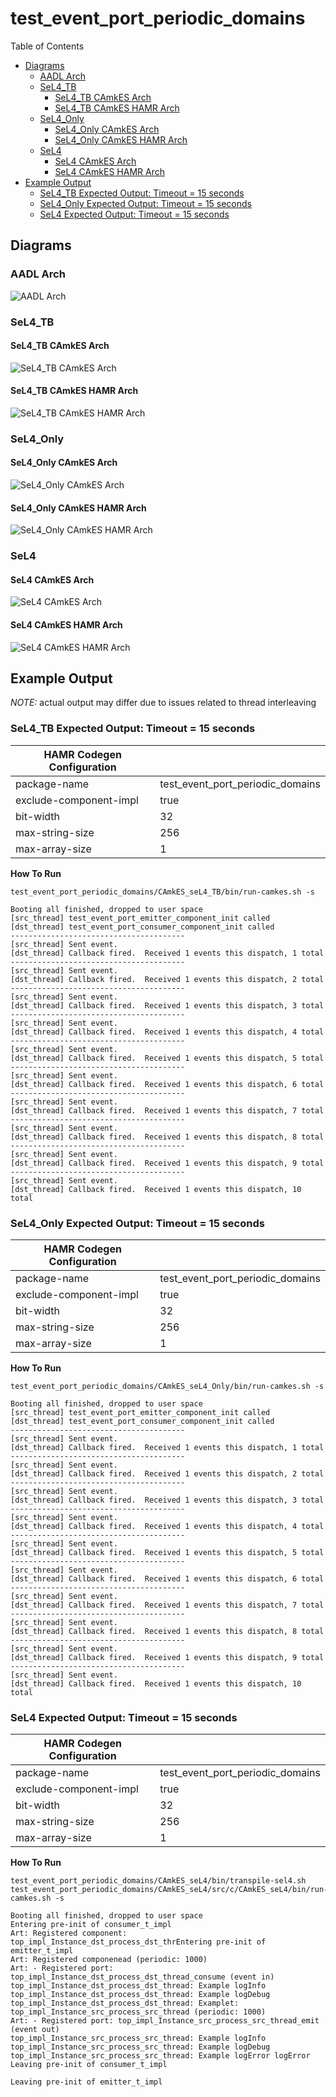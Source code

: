 # test_event_port_periodic_domains

 Table of Contents
  * [Diagrams](#diagrams)
    * [AADL Arch](#aadl-arch)
    * [SeL4_TB](#sel4_tb)
      * [SeL4_TB CAmkES Arch](#sel4_tb-camkes-arch)
      * [SeL4_TB CAmkES HAMR Arch](#sel4_tb-camkes-hamr-arch)
    * [SeL4_Only](#sel4_only)
      * [SeL4_Only CAmkES Arch](#sel4_only-camkes-arch)
      * [SeL4_Only CAmkES HAMR Arch](#sel4_only-camkes-hamr-arch)
    * [SeL4](#sel4)
      * [SeL4 CAmkES Arch](#sel4-camkes-arch)
      * [SeL4 CAmkES HAMR Arch](#sel4-camkes-hamr-arch)
  * [Example Output](#example-output)
    * [SeL4_TB Expected Output: Timeout = 15 seconds](#sel4_tb-expected-output-timeout--15-seconds)
    * [SeL4_Only Expected Output: Timeout = 15 seconds](#sel4_only-expected-output-timeout--15-seconds)
    * [SeL4 Expected Output: Timeout = 15 seconds](#sel4-expected-output-timeout--15-seconds)

## Diagrams
### AADL Arch
![AADL Arch](diagrams/aadl-arch.png)

### SeL4_TB
#### SeL4_TB CAmkES Arch
![SeL4_TB CAmkES Arch](diagrams/CAmkES-arch-SeL4_TB.svg)

#### SeL4_TB CAmkES HAMR Arch
![SeL4_TB CAmkES HAMR Arch](diagrams/CAmkES-HAMR-arch-SeL4_TB.svg)

### SeL4_Only
#### SeL4_Only CAmkES Arch
![SeL4_Only CAmkES Arch](diagrams/CAmkES-arch-SeL4_Only.svg)

#### SeL4_Only CAmkES HAMR Arch
![SeL4_Only CAmkES HAMR Arch](diagrams/CAmkES-HAMR-arch-SeL4_Only.svg)

### SeL4
#### SeL4 CAmkES Arch
![SeL4 CAmkES Arch](diagrams/CAmkES-arch-SeL4.svg)

#### SeL4 CAmkES HAMR Arch
![SeL4 CAmkES HAMR Arch](diagrams/CAmkES-HAMR-arch-SeL4.svg)

## Example Output
*NOTE:* actual output may differ due to issues related to thread interleaving
### SeL4_TB Expected Output: Timeout = 15 seconds

  |HAMR Codegen Configuration| |
  |--|--|
  | package-name | test_event_port_periodic_domains |
  | exclude-component-impl | true |
  | bit-width | 32 |
  | max-string-size | 256 |
  | max-array-size | 1 |


  **How To Run**
  ```
  test_event_port_periodic_domains/CAmkES_seL4_TB/bin/run-camkes.sh -s
  ```

  ```
  Booting all finished, dropped to user space
  [src_thread] test_event_port_emitter_component_init called
  [dst_thread] test_event_port_consumer_component_init called
  ---------------------------------------
  [src_thread] Sent event.
  [dst_thread] Callback fired.  Received 1 events this dispatch, 1 total
  ---------------------------------------
  [src_thread] Sent event.
  [dst_thread] Callback fired.  Received 1 events this dispatch, 2 total
  ---------------------------------------
  [src_thread] Sent event.
  [dst_thread] Callback fired.  Received 1 events this dispatch, 3 total
  ---------------------------------------
  [src_thread] Sent event.
  [dst_thread] Callback fired.  Received 1 events this dispatch, 4 total
  ---------------------------------------
  [src_thread] Sent event.
  [dst_thread] Callback fired.  Received 1 events this dispatch, 5 total
  ---------------------------------------
  [src_thread] Sent event.
  [dst_thread] Callback fired.  Received 1 events this dispatch, 6 total
  ---------------------------------------
  [src_thread] Sent event.
  [dst_thread] Callback fired.  Received 1 events this dispatch, 7 total
  ---------------------------------------
  [src_thread] Sent event.
  [dst_thread] Callback fired.  Received 1 events this dispatch, 8 total
  ---------------------------------------
  [src_thread] Sent event.
  [dst_thread] Callback fired.  Received 1 events this dispatch, 9 total
  ---------------------------------------
  [src_thread] Sent event.
  [dst_thread] Callback fired.  Received 1 events this dispatch, 10 total

  ```

### SeL4_Only Expected Output: Timeout = 15 seconds

  |HAMR Codegen Configuration| |
  |--|--|
  | package-name | test_event_port_periodic_domains |
  | exclude-component-impl | true |
  | bit-width | 32 |
  | max-string-size | 256 |
  | max-array-size | 1 |


  **How To Run**
  ```
  test_event_port_periodic_domains/CAmkES_seL4_Only/bin/run-camkes.sh -s
  ```

  ```
  Booting all finished, dropped to user space
  [src_thread] test_event_port_emitter_component_init called
  [dst_thread] test_event_port_consumer_component_init called
  ---------------------------------------
  [src_thread] Sent event.
  [dst_thread] Callback fired.  Received 1 events this dispatch, 1 total
  ---------------------------------------
  [src_thread] Sent event.
  [dst_thread] Callback fired.  Received 1 events this dispatch, 2 total
  ---------------------------------------
  [src_thread] Sent event.
  [dst_thread] Callback fired.  Received 1 events this dispatch, 3 total
  ---------------------------------------
  [src_thread] Sent event.
  [dst_thread] Callback fired.  Received 1 events this dispatch, 4 total
  ---------------------------------------
  [src_thread] Sent event.
  [dst_thread] Callback fired.  Received 1 events this dispatch, 5 total
  ---------------------------------------
  [src_thread] Sent event.
  [dst_thread] Callback fired.  Received 1 events this dispatch, 6 total
  ---------------------------------------
  [src_thread] Sent event.
  [dst_thread] Callback fired.  Received 1 events this dispatch, 7 total
  ---------------------------------------
  [src_thread] Sent event.
  [dst_thread] Callback fired.  Received 1 events this dispatch, 8 total
  ---------------------------------------
  [src_thread] Sent event.
  [dst_thread] Callback fired.  Received 1 events this dispatch, 9 total
  ---------------------------------------
  [src_thread] Sent event.
  [dst_thread] Callback fired.  Received 1 events this dispatch, 10 total

  ```

### SeL4 Expected Output: Timeout = 15 seconds

  |HAMR Codegen Configuration| |
  |--|--|
  | package-name | test_event_port_periodic_domains |
  | exclude-component-impl | true |
  | bit-width | 32 |
  | max-string-size | 256 |
  | max-array-size | 1 |


  **How To Run**
  ```
  test_event_port_periodic_domains/CAmkES_seL4/bin/transpile-sel4.sh
  test_event_port_periodic_domains/CAmkES_seL4/src/c/CAmkES_seL4/bin/run-camkes.sh -s
  ```

  ```
  Booting all finished, dropped to user space
  Entering pre-init of consumer_t_impl
  Art: Registered component: top_impl_Instance_dst_process_dst_thrEntering pre-init of emitter_t_impl
  Art: Registered componenead (periodic: 1000)
  Art: - Registered port: top_impl_Instance_dst_process_dst_thread_consume (event in)
  top_impl_Instance_dst_process_dst_thread: Example logInfo
  top_impl_Instance_dst_process_dst_thread: Example logDebug
  top_impl_Instance_dst_process_dst_thread: Examplet: top_impl_Instance_src_process_src_thread (periodic: 1000)
  Art: - Registered port: top_impl_Instance_src_process_src_thread_emit (event out)
  top_impl_Instance_src_process_src_thread: Example logInfo
  top_impl_Instance_src_process_src_thread: Example logDebug
  top_impl_Instance_src_process_src_thread: Example logError logError
  Leaving pre-init of consumer_t_impl

  Leaving pre-init of emitter_t_impl

  ```